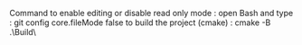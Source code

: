 Command to enable editing or disable read only mode : open Bash and type : git config core.fileMode false
to build the project (cmake) : cmake -B .\Build\
